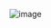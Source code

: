 ![image](https://user-images.githubusercontent.com/32282846/134178676-a5f1ac21-0ccc-436d-9903-54bdd6c7d5d6.png)
